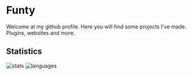 # Funty
Welcome at my github profile. Here you will find some projects I've made. Plugins, websites and more.

## Statistics
![stats](https://github-readme-stats.vercel.app/api?username=FuntyGithub&show_icons=true&hide_border=true&hide_title=true&include_all_commits=true&count_private=true&bg_color=0d1117&text_color=f0f6fc&hide_border=true)
![languages](https://github-readme-stats.vercel.app/api/top-langs/?username=FuntyGithub&hide_title=true&bg_color=0d1117&text_color=f0f6fc&hide_border=true)
